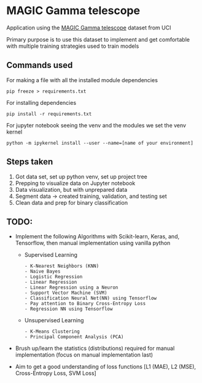 # MAGIC Gamma telescope

Application using the [MAGIC Gamma telescope](https://archive.ics.uci.edu/dataset/159/magic+gamma+telescope)
dataset from UCI

Primary purpose is to use this dataset to implement and get comfortable with
multiple training strategies used to train models

## Commands used

For making a file with all the installed module dependencies

`pip freeze > requirements.txt`

For installing dependencies

`pip install -r requirements.txt`

For jupyter notebook seeing the venv and the modules we set the venv kernel

`python -m ipykernel install --user --name=[name of your environment]`

## Steps taken

1. Got data set, set up python venv, set up project tree
2. Prepping to visualize data on Jupyter notebook
3. Data visualization, but with unprepared data
4. Segment data -> created training, validation, and testing set
5. Clean data and prep for binary classification

## TODO:

- Implement the following Algorithms with Scikit-learn, Keras, and, Tensorflow, then manual implementation using
  vanilla python

  - Supervised Learning

        - K-Nearest Neighbors (KNN)
        - Naive Bayes
        - Logistic Regression
        - Linear Regression
        - Linear Regression using a Neuron
        - Support Vector Machine (SVM)
        - Classification Neural Net(NN) using Tensorflow
        - Pay attention to Binary Cross-Entropy Loss
        - Regression NN using Tensorflow

  - Unsupervised Learning

        - K-Means Clustering
        - Principal Component Analysis (PCA)

- Brush up/learn the statistics (distributions) required for manual implementation (focus on
  manual implementation last)

- Aim to get a good understanding of loss functions [L1 (MAE), L2 (MSE),
  Cross-Entropy Loss, SVM Loss]
